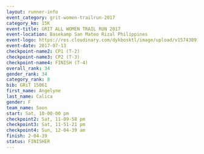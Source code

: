 ```yaml
---
layout: runner-info 
event_category: grit-women-trailrun-2017 
category_km: 15K 
event-title: GRIT ALL WOMEN TRAIL RUN 2017 
event-location: Basekamp San Mateo Rizal Philippines 
event-logo: https://res.cloudinary.com/dykbosktl/image/upload/v1574389137/Logo/a04c0-grit-logo_yxzsau.png 
event-date: 2017-07-13 
checkpoint-name2: CP1 (T-2) 
checkpoint-name3: CP2 (T-3) 
checkpoint-name4: FINISH (T-4) 
overall_rank: 34
gender_rank: 34
category_rank: 8
bib: GRiT 15061
first_name: Angelyne
last_name: Calica
gender: F
team_name: Soon
start: Sat, 10-00-00 pm
checkpoint2: Sat, 11-09-58 pm
checkpoint3: Sat, 11-51-21 pm
checkpoint4: Sun, 12-04-39 am
finish: 2-04-39
status: FINISHER
---
```

